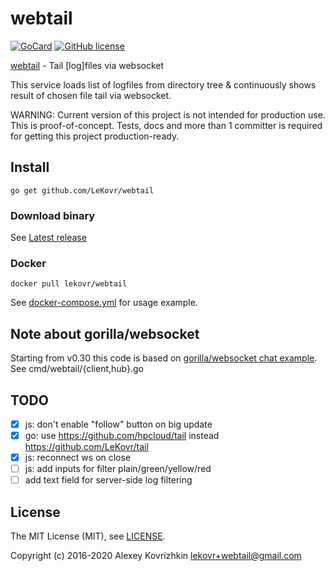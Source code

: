 
webtail
=======

[![GoCard][1]][2]
[![GitHub license][3]][4]

[1]: https://goreportcard.com/badge/LeKovr/webtail
[2]: https://goreportcard.com/report/github.com/LeKovr/webtail
[3]: https://img.shields.io/badge/license-MIT-blue.svg
[4]: LICENSE

[webtail](https://github.com/LeKovr/webtail) - Tail [log]files via websocket

This service loads list of logfiles from directory tree & continuously shows result of chosen file tail via websocket.

WARNING: Current version of this project is not intended for production use. This is proof-of-concept.
Tests, docs and more than 1 committer is required for getting this project production-ready.

## Install

```
go get github.com/LeKovr/webtail
```

### Download binary

See [Latest release](https://github.com/LeKovr/webtail/releases/latest)

### Docker

```
docker pull lekovr/webtail
```

See [docker-compose.yml](docker-compose.yml) for usage example.

## Note about gorilla/websocket

Starting from v0.30 this code is based on [gorilla/websocket chat example](https://github.com/gorilla/websocket/tree/master/examples/chat). See cmd/webtail/{client,hub}.go

## TODO

* [x] js: don't enable "follow" button on big update
* [x] go: use https://github.com/hpcloud/tail instead https://github.com/LeKovr/tail
* [x] js: reconnect ws on close
* [ ] js: add inputs for filter plain/green/yellow/red
* [ ] add text field for server-side log filtering

## License

The MIT License (MIT), see [LICENSE](LICENSE).

Copyright (c) 2016-2020 Alexey Kovrizhkin <lekovr+webtail@gmail.com>
